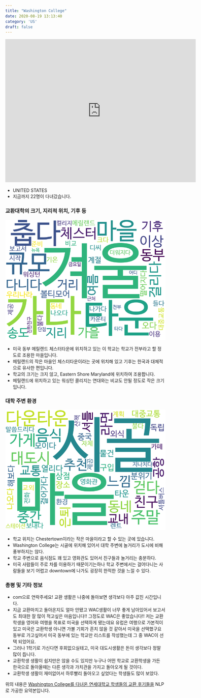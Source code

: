 ```yaml
---
title: "Washington College"
date: 2020-08-19 13:13:40
category: 'US'
draft: false
---
```


<iframe
width="600"
height="450"
frameborder="0" style="border:0"
src="https://www.google.com/maps/embed/v1/place?key=AIzaSyC9e1AME-pVmWC4hBpFdu5S4dKzyepa3HQ&q=Washington+College&center=39.2180241,-76.0692262&zoom=14" allowfullscreen>
</iframe>

* UNITED STATES
* 지금까지 22명이 다녀갔습니다. 

### 교환대학의 크기, 지리적 위치, 기후 등

![gen_info-WordCloud](../univ_wordclouds_okt/gen_info/US000261_gen_info_okt.png)

* 미국 동부 메릴랜드 체스터타운에 위치하고 있는 이 학교는 학교가 전부라고 할 정도로 조용한 마을입니다.
* 메릴랜드의 작은 마을인 체스터타운이라는 곳에 위치해 있고 기후는 한국과 대체적으로 유사한 편입니다.
* 학교의 크기는 크지 않고, Eastern Shore Maryland에 위치하여 조용합니다.
* 메릴랜드에 위치하고 있는 워싱턴 콜리지는 연대와는 비교도 안될 정도로 작은 크기입니다.


### 대학 주변 환경

![env_info-WordCloud](../univ_wordclouds_okt/env_info/US000261_env_info_okt.png)

* 학교 위치는 Chestertown이라는 작은 마을이라고 할 수 있는 곳에 있습니다.
* Washington College는 시골에 위치해 있어서 대학 주변에 놀거리가 도시에 비해 풍부하지는 않다.
* 학교 주변으로 음식점도 꽤 있고 영화관도 있어서 친구들과 놀거리는 충분하다.
* 미국 사람들이 주로 차를 이용하기 때문이기는하나 학교 주변에서는 걸어다니는 사람들을 보기 어렵고 downtown에 나가도 굉장히 한적한 것을 느낄 수 있다.


### 총평 및 기타 정보 
* com으로 연락주세요! 교환 생활은 나중에 돌아보면 생각보다 아주 값진 시간입니다.
* 지금 교환마치고 돌아온지도 얼마 안됐고 WAC생활이 너무 좋게 남아있어서 보고서도 최대한 잘 많이 적고싶은 마음입니다!! 그정도로 WAC은 좋았습니다!! 저는 교환학생을 영어와 여행을 목표로 미국을 선택하게 됐는데요 유럽은 여행으로 가본적이 있고 미국은 교환학생 아니면 가볼 기회가 흔치 않을 것 같아서 미국을 선택했구요 동부로 가고싶어서 미국 동부에 있는 학교만 리스트를 작성했는데 그 중 WAC이 선택 되었어요.
* 그러나 1학기로 가신다면 후회없으실테고, 미국 대도시생활은 돈이 생각보다 정말 많이 듭니다.
* 교환학생 생활이 쉽지만은 않을 수도 있지만 누구나 어떤 학교로 교환학생을 가든 한국으로 돌아올때는 다른 생각과 가치관을 가지고 돌아오게 될 것이다.
* 교환학생 생활이 재미없어서 하루빨리 돌아오고 싶었다는 학생들도 많이 보았다.


위의 내용은 [Washington College를 다녀온 연세대학교 학생들의 교환 후기들을](http://oia.yonsei.ac.kr/partner/expReport.asp?ucode=US000261&bgbn=A) NLP로 가공한 요약본입니다. 
